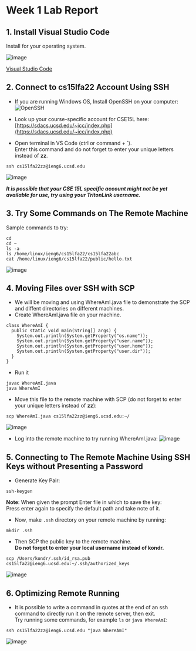 # **Week 1 Lab Report**

## 1. Install Visual Studio Code

Install for your operating system.

![image](Lab_1_vscode.png)

[Visual Studio Code](https://code.visualstudio.com/download)

## 2. Connect to cs15lfa22 Account Using SSH

* If you are running Windows OS, Install OpenSSH on your computer: ![OpenSSH](https://docs.microsoft.com/en-us/windows-server/administration/openssh/openssh_install_firstuse)

* Look up your course-specific account for CSE15L here: [https://sdacs.ucsd.edu/~icc/index.php](https://sdacs.ucsd.edu/~icc/index.php)

* Open terminal in VS Code (ctrl or command + `).<br>Enter this command and do not forget to enter your unique letters instead of **zz**.
```
ssh cs15lfa22zz@ieng6.ucsd.edu
```
![image](Lab_1_ssh.png)

***It is possible that your CSE 15L specific account might not be yet available for use, try using your TritonLink username.***

## 3. Try Some Commands on The Remote Machine

Sample commands to try:

```
cd
cd ~
ls -a
ls /home/linux/ieng6/cs15lfa22/cs15lfa22abc
cat /home/linux/ieng6/cs15lfa22/public/hello.txt
```

![image](Lab_1_commands.png)

## 4. Moving Files over SSH with SCP

* We will be moving and using WhereAmI.java file to demonstrate the SCP and diffent directories on different machines.
* Create WhereAmI.java file on your machine.
```
class WhereAmI {
  public static void main(String[] args) {
    System.out.println(System.getProperty("os.name"));
    System.out.println(System.getProperty("user.name"));
    System.out.println(System.getProperty("user.home"));
    System.out.println(System.getProperty("user.dir"));
  }
}
```
* Run it
```
javac WhereAmI.java
java WhereAmI
```
* Move this file to the remote machine with SCP (do not forget to enter your unique letters instead of **zz**):
```
scp WhereAmI.java cs15lfa22zz@ieng6.ucsd.edu:~/
```
![image](Lab_1_scp.png)
* Log into the remote machine to try running WhereAmI.java:
![image](Lab_1_WhereAmI_remote.png)

## 5. Connecting to The Remote Machine Using SSH Keys without Presenting a Password

* Generate Key Pair:
```
ssh-keygen
```
**Note**: When given the prompt Enter file in which to save the key:<br>Press enter again to specify the default path and take note of it.

* Now, make `.ssh` directory on your remote machine by running:
```
mkdir .ssh
```

* Then SCP the public key to the remote machine.<br>**Do not forget to enter your local username instead of kondr.**
```
scp /Users/kondr/.ssh/id_rsa.pub cs15lfa22@ieng6.ucsd.edu:~/.ssh/authorized_keys
```
![image](Lab_1_ssh_key.png)

## 6. Optimizing Remote Running

* It is possible to write a command in quotes at the end of an ssh command to directly run it on the remote server, then exit.<br>Try running some commands, for example `ls` or `java WhereAmI`:
```
ssh cs15lfa22zz@ieng6.ucsd.edu "java WhereAmI"
```
![image](Lab_1_optimized.png)
